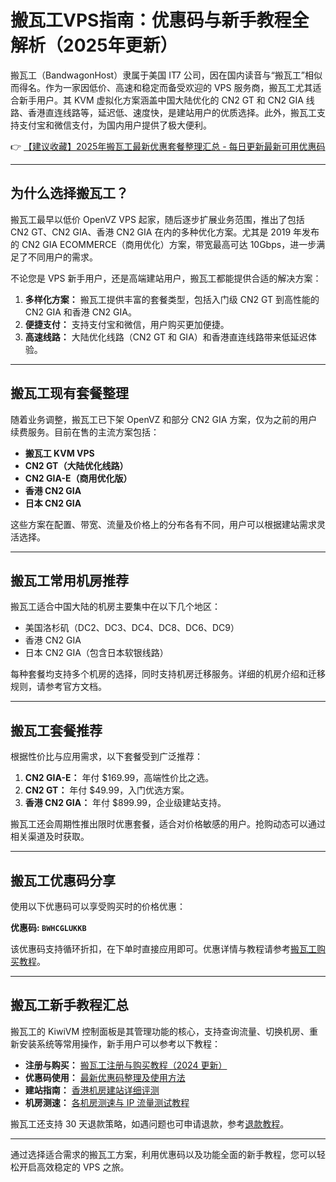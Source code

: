 # 搬瓦工VPS指南：优惠码与新手教程全解析（2025年更新）

搬瓦工（BandwagonHost）隶属于美国 IT7 公司，因在国内读音与“搬瓦工”相似而得名。作为一家因低价、高速和稳定而备受欢迎的 VPS 服务商，搬瓦工尤其适合新手用户。其 KVM 虚拟化方案涵盖中国大陆优化的 CN2 GT 和 CN2 GIA 线路、香港直连线路等，延迟低、速度快，是建站用户的优质选择。此外，搬瓦工支持支付宝和微信支付，为国内用户提供了极大便利。

👉 [【建议收藏】2025年搬瓦工最新优惠套餐整理汇总 - 每日更新最新可用优惠码](https://bit.ly/banwagon)

---

## 为什么选择搬瓦工？

搬瓦工最早以低价 OpenVZ VPS 起家，随后逐步扩展业务范围，推出了包括 CN2 GT、CN2 GIA、香港 CN2 GIA 在内的多种优化方案。尤其是 2019 年发布的 CN2 GIA ECOMMERCE（商用优化）方案，带宽最高可达 10Gbps，进一步满足了不同用户的需求。

不论您是 VPS 新手用户，还是高端建站用户，搬瓦工都能提供合适的解决方案：

1. **多样化方案：** 搬瓦工提供丰富的套餐类型，包括入门级 CN2 GT 到高性能的 CN2 GIA 和香港 CN2 GIA。
2. **便捷支付：** 支持支付宝和微信，用户购买更加便捷。
3. **高速线路：** 大陆优化线路（CN2 GT 和 GIA）和香港直连线路带来低延迟体验。

---

## 搬瓦工现有套餐整理

随着业务调整，搬瓦工已下架 OpenVZ 和部分 CN2 GIA 方案，仅为之前的用户续费服务。目前在售的主流方案包括：

- **搬瓦工 KVM VPS**
- **CN2 GT（大陆优化线路）**
- **CN2 GIA-E（商用优化版）**
- **香港 CN2 GIA**
- **日本 CN2 GIA**

这些方案在配置、带宽、流量及价格上的分布各有不同，用户可以根据建站需求灵活选择。

---

## 搬瓦工常用机房推荐

搬瓦工适合中国大陆的机房主要集中在以下几个地区：

- 美国洛杉矶（DC2、DC3、DC4、DC8、DC6、DC9）
- 香港 CN2 GIA
- 日本 CN2 GIA（包含日本软银线路）

每种套餐均支持多个机房的选择，同时支持机房迁移服务。详细的机房介绍和迁移规则，请参考官方文档。

---

## 搬瓦工套餐推荐

根据性价比与应用需求，以下套餐受到广泛推荐：

1. **CN2 GIA-E：** 年付 $169.99，高端性价比之选。
2. **CN2 GT：** 年付 $49.99，入门优选方案。
3. **香港 CN2 GIA：** 年付 $899.99，企业级建站支持。

搬瓦工还会周期性推出限时优惠套餐，适合对价格敏感的用户。抢购动态可以通过相关渠道及时获取。

---

## 搬瓦工优惠码分享

使用以下优惠码可以享受购买时的价格优惠：

**优惠码: `BWHCGLUKKB`**

该优惠码支持循环折扣，在下单时直接应用即可。优惠详情与教程请参考[搬瓦工购买教程](https://bit.ly/banwagon)。

---

## 搬瓦工新手教程汇总

搬瓦工的 KiwiVM 控制面板是其管理功能的核心，支持查询流量、切换机房、重新安装系统等常用操作，新手用户可以参考以下教程：

- **注册与购买：** [搬瓦工注册与购买教程（2024 更新）](https://bit.ly/banwagon)
- **优惠码使用：** [最新优惠码整理及使用方法](https://bit.ly/banwagon)
- **建站指南：** [香港机房建站详细评测](https://bit.ly/banwagon)
- **机房测速：** [各机房测速与 IP 流量测试教程](https://bit.ly/banwagon)

搬瓦工还支持 30 天退款策略，如遇问题也可申请退款，参考[退款教程](https://bit.ly/banwagon)。

---

通过选择适合需求的搬瓦工方案，利用优惠码以及功能全面的新手教程，您可以轻松开启高效稳定的 VPS 之旅。